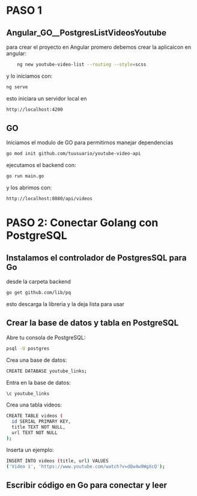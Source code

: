 # PASO 1
## Angular_GO__PostgresListVideosYoutube
para crear el proyecto en Angular promero debemos crear la aplicaicon en angular:
```bash
    ng new youtube-video-list --routing --style=scss
```
y lo iniciamos con:
```bash 
ng serve
```
esto iniciara un servidor local en
```bash
http://localhost:4200
```
## GO
Iniciamos el modulo de GO para permitirnos manejar dependencias
```bash
go mod init github.com/tuusuario/youtube-video-api
```
ejecutamos el backend con:
```bash
go run main.go
```
y los abrimos con:
```bash
http://localhost:8080/api/videos
```
# PASO 2: Conectar Golang con PostgreSQL
## Instalamos el controlador de PostgresSQL para Go
desde la carpeta backend
```bash
go get github.com/lib/pq
```
esto descarga la libreria y la deja lista para usar

## Crear la base de datos y tabla en PostgreSQL
Abre tu consola de PostgreSQL:
```bash
psql -U postgres
```
Crea una base de datos:
```bash
CREATE DATABASE youtube_links;
```
Entra en la base de datos:
```bash
\c youtube_links
```
Crea una tabla videos:
```bash
CREATE TABLE videos (
  id SERIAL PRIMARY KEY,
  title TEXT NOT NULL,
  url TEXT NOT NULL
);
```
Inserta un ejemplo:
```bash
INSERT INTO videos (title, url) VALUES
('Video 1', 'https://www.youtube.com/watch?v=dQw4w9WgXcQ');
```
## Escribir código en Go para conectar y leer
